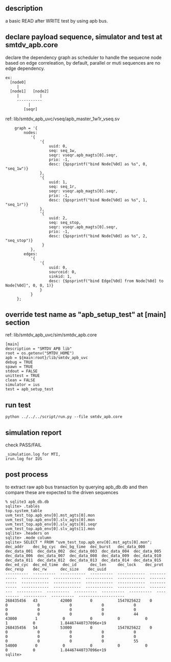 description
------
a basic READ after WRITE test by using apb bus.

declare payload sequence, simulator and test at smtdv_apb.core
------
declare the dependency graph as scheduler to handle the sequecne node based on edge correleation,
by default, parallel or muti sequences are no edge dependency.

```
ex:
  [node0]
     |
  [node1]   [node2]
     |         |
     -----------
          |
        [seqr]
```
ref: lib/smtdv_apb_uvc/vseq/apb_master_1w1r_vseq.sv

```
    graph = '{
        nodes:
           '{
               '{
                   uuid: 0,
                   seq: seq_1w,
                   seqr: vseqr.apb_magts[0].seqr,
                   prio: -1,
                   desc: {$psprintf("bind Node[%0d] as %s", 0, "seq_1w")}
               },
               '{
                   uuid: 1,
                   seq: seq_1r,
                   seqr: vseqr.apb_magts[0].seqr,
                   prio: -1,
                   desc: {$psprintf("bind Node[%0d] as %s", 1, "seq_1r")}
               },
               '{
                   uuid: 2,
                   seq: seq_stop,
                   seqr: vseqr.apb_magts[0].seqr,
                   prio: -1,
                   desc: {$psprintf("bind Node[%0d] as %s", 2, "seq_stop")}
                }
           },
        edges:
           '{
               '{
                   uuid: 0,
                   sourceid: 0,
                   sinkid: 1,
                   desc: {$psprintf("bind Edge[%0d] from Node[%0d] to Node[%0d]", 0, 0, 1)}
               }
           }
     };
```

override test name as "apb_setup_test" at [main] section
-----
ref: lib/smtdv_apb_uvc/sim/smtdv_apb.core

```
[main]
description = "SMTDV APB lib"
root = os.getenv("SMTDV_HOME")
apb = ${main:root}/lib/smtdv_apb_uvc
debug = TRUE
spawn = TRUE
stdout = FALSE
unittest = TRUE
clean = FALSE
simulator = ius
test = apb_setup_test
```

run test
-------
```
python ../../../script/run.py --file smtdv_apb.core
```

simulation report
-----
check PASS/FAIL

```
_simulation.log for MTI,
irun.log for IUS
```

post process
-----
to extract raw apb bus transaction by querying apb_db.db and then compare these are expected to the driven sequences

```
% sqlite3 apb_db.db
sqlite> .tables
top.system_table
uvm_test_top.apb_env[0].mst_agts[0].mon
uvm_test_top.apb_env[0].slv_agts[0].mon
uvm_test_top.apb_env[0].slv_agts[0].seqr
uvm_test_top.apb_env[0].slv_agts[1].mon
sqlite> .headers on
sqlite> .mode column
sqlite> SELECT * FROM "uvm_test_top.apb_env[0].mst_agts[0].mon";
dec_addr    dec_bg_cyc  dec_bg_time  dec_burst   dec_data_000  dec_data_001  dec_data_002  dec_data_003  dec_data_004  dec_data_005  dec_data_006  dec_data_007  dec_data_008  dec_data_009  dec_data_010  dec_data_011  dec_data_012  dec_data_013  dec_data_014  dec_data_015  dec_ed_cyc  dec_ed_time  dec_id      dec_len     dec_lock    dec_prot    dec_resp    dec_rw      dec_size    dec_uuid
----------  ----------  -----------  ----------  ------------  ------------  ------------  ------------  ------------  ------------  ------------  ------------  ------------  ------------  ------------  ------------  ------------  ------------  ------------  ------------  ----------  -----------  ----------  ----------  ----------  ----------  ----------  ----------  ----------  --------------------
268435456   43          42000        0           1547825622    0             0             0             0             0             0             0             0             0             0             0             0             0             0             0             44          43000        1           0           0           0           0           1           0           1.84467440737096e+19
268435456   54          53000        0           1547825622    0             0             0             0             0             0             0             0             0             0             0             0             0             0             0             55          54000        0           0           0           0           0           0           0           1.84467440737096e+19
sqlite>
```


